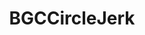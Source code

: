 ---
title: BGCCircleJerk
crosslinks:
- BeautyGuruChatter
- BeautyGuruChat
- BeautyGuruDiscussion
- muacjdiscussion
- BGCCJDiscussion
- muacirclejerk
- MakeupAddiction
- Nicegirls
- explainlikeIAmA
- JonTron
- OliveMUA
- modnews
- delusionalartists
- AsianBeauty
- youseeingthisshit
- changelog
- Pyongyang
- Purrito
- TheoryOfReddit
---